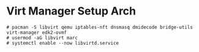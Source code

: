 # Virt Manager Setup Arch
`# pacman -S libvirt qemu iptables-nft dnsmasq dmidecode bridge-utils virt-manager edk2-ovmf`  
`# usermod -aG libvirt marc`  
`# systemctl enable --now libvirtd.service`  
